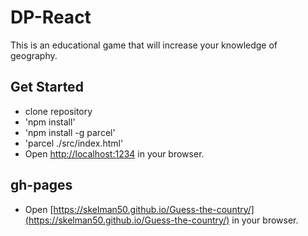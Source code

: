 # DP-React
This is an educational game that will increase your knowledge of geography.

## Get Started
- clone repository
- 'npm install'
- 'npm install -g parcel'
- 'parcel ./src/index.html'
- Open [http://localhost:1234](http://localhost:1234) in your browser.

## gh-pages
- Open [https://skelman50.github.io/Guess-the-country/](https://skelman50.github.io/Guess-the-country/) in your browser.

